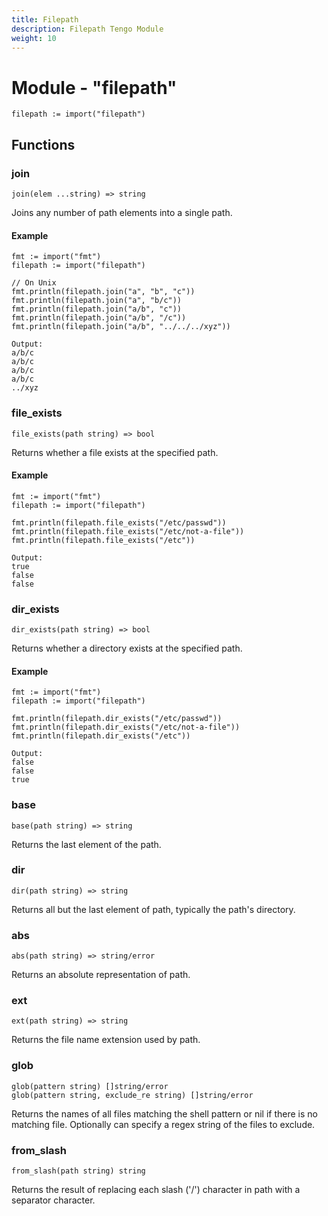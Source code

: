 ```yaml
---
title: Filepath
description: Filepath Tengo Module
weight: 10
---
```

# Module - "filepath"

```golang
filepath := import("filepath")
```

## Functions

### join
```golang
join(elem ...string) => string
```
Joins any number of path elements into a single path.

#### Example
```golang
fmt := import("fmt")
filepath := import("filepath")

// On Unix
fmt.println(filepath.join("a", "b", "c"))
fmt.println(filepath.join("a", "b/c"))
fmt.println(filepath.join("a/b", "c"))
fmt.println(filepath.join("a/b", "/c"))
fmt.println(filepath.join("a/b", "../../../xyz"))
```
```
Output:
a/b/c
a/b/c
a/b/c
a/b/c
../xyz
```

### file_exists
```golang
file_exists(path string) => bool
```
Returns whether a file exists at the specified path.

#### Example
```golang
fmt := import("fmt")
filepath := import("filepath")

fmt.println(filepath.file_exists("/etc/passwd"))
fmt.println(filepath.file_exists("/etc/not-a-file"))
fmt.println(filepath.file_exists("/etc"))
```
```
Output:
true
false
false
```

### dir_exists
```golang
dir_exists(path string) => bool
```
Returns whether a directory exists at the specified path.

#### Example
```golang
fmt := import("fmt")
filepath := import("filepath")

fmt.println(filepath.dir_exists("/etc/passwd"))
fmt.println(filepath.dir_exists("/etc/not-a-file"))
fmt.println(filepath.dir_exists("/etc"))
```
```
Output:
false
false
true
```

### base
```golang
base(path string) => string
```
Returns the last element of the path.

### dir
```golang
dir(path string) => string
```
Returns all but the last element of path, typically the path's directory.

### abs
```golang
abs(path string) => string/error
```
Returns an absolute representation of path.

### ext
```golang
ext(path string) => string
```
Returns the file name extension used by path.

### glob
```golang
glob(pattern string) []string/error
glob(pattern string, exclude_re string) []string/error
```
Returns the names of all files matching the shell pattern or nil if there is no matching file. Optionally can specify a regex string of the files to exclude.

### from_slash
```golang
from_slash(path string) string
```
Returns the result of replacing each slash ('/') character in path with a separator character.
